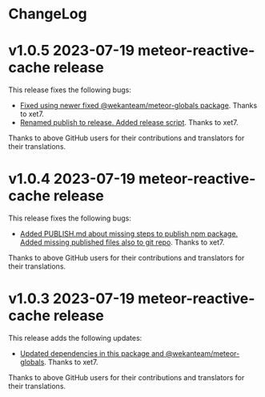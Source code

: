 # ChangeLog

# v1.0.5 2023-07-19 meteor-reactive-cache release

This release fixes the following bugs:

- [Fixed using newer fixed @wekanteam/meteor-globals package](https://github.com/wekan/meteor-reactive-cache/commit/1fe7a07c8607419c86bceabce5ca024432435fc2).
  Thanks to xet7.
- [Renamed publish to release. Added release script](https://github.com/wekan/meteor-reactive-cache/commit/e43c232453c0d7267576c82c6f6463ede34a2c55).
  Thanks to xet7.

Thanks to above GitHub users for their contributions and translators for their translations.

# v1.0.4 2023-07-19 meteor-reactive-cache release

This release fixes the following bugs:

- [Added PUBLISH.md about missing steps to publish npm package. Added missing published files also to git repo](https://github.com/wekan/meteor-reactive-cache/commit/b355ca815ebf9389d3a0dd57cddee7938aa4bf0c).
  Thanks to xet7.

Thanks to above GitHub users for their contributions and translators for their translations.

# v1.0.3 2023-07-19 meteor-reactive-cache release

This release adds the following updates:

- [Updated dependencies in this package and @wekanteam/meteor-globals](https://github.com/wekan/meteor-reactive-cache/commit/659a4e51c11bd95ec2fc5dccfb0bf1003ca7737d).
  Thanks to xet7.

Thanks to above GitHub users for their contributions and translators for their translations.
